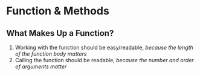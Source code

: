 # Function & Methods
## What Makes Up a Function?
1. Working with the function should be easy/readable, _because the length of the function body matters_
2. Calling the function should be readable, _because the number and order of arguments matter_
